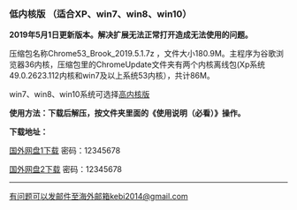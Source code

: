 ### 低内核版 （适合XP、win7、win8、win10）

**2019年5月1日更新版本。解决扩展无法正常打开造成无法使用的问题。**

压缩包名称Chrome53_Brook_2019.5.1.7z ，文件大小180.9M。主程序为谷歌浏览器36内核，压缩包里的ChromeUpdate文件夹有两个内核离线包(Xp系统49.0.2623.112内核和win7及以上系统53内核），共计86M。

win7、win8、win10系统可选择[高内核版](https://github.com/Alvin9999/new-pac/wiki/%E9%AB%98%E5%86%85%E6%A0%B8%E7%89%88)

**使用方法：下载后解压，按文件夹里面的《使用说明（必看）》操作。**

**下载地址：**

[国外网盘1下载](http://45.32.141.248:8000/f/2ae5c6673c/) 密码：12345678

[国外网盘2下载](http://108.61.224.82:8000/f/b32e85a553/) 密码：12345678

***

有问题可以发邮件至海外邮箱kebi2014@gmail.com
